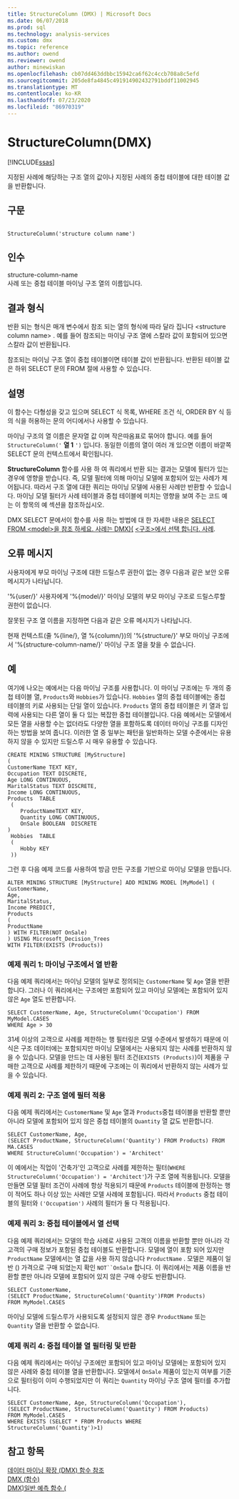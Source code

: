 ```yaml
---
title: StructureColumn (DMX) | Microsoft Docs
ms.date: 06/07/2018
ms.prod: sql
ms.technology: analysis-services
ms.custom: dmx
ms.topic: reference
ms.author: owend
ms.reviewer: owend
author: minewiskan
ms.openlocfilehash: cb07dd463ddbbc15942ca6f62c4ccb708a8c5efd
ms.sourcegitcommit: 205de8fa4845c491914902432791bddf11002945
ms.translationtype: MT
ms.contentlocale: ko-KR
ms.lasthandoff: 07/23/2020
ms.locfileid: "86970319"
---
```

# <a name="structurecolumn-dmx"></a>StructureColumn(DMX)
[!INCLUDE[ssas](../includes/applies-to-version/ssas.md)]

  지정된 사례에 해당하는 구조 열의 값이나 지정된 사례의 중첩 테이블에 대한 테이블 값을 반환합니다.  
  
## <a name="syntax"></a>구문  
  
```  
  
StructureColumn('structure column name')  
```  
  
## <a name="arguments"></a>인수  
 structure-column-name  
 사례 또는 중첩 테이블 마이닝 구조 열의 이름입니다.  
  
## <a name="result-type"></a>결과 형식  
 반환 되는 형식은 매개 변수에서 참조 되는 열의 형식에 따라 달라 집니다 \<structure column name> . 예를 들어 참조되는 마이닝 구조 열에 스칼라 값이 포함되어 있으면 스칼라 값이 반환됩니다.  
  
 참조되는 마이닝 구조 열이 중첩 테이블이면 테이블 값이 반환됩니다. 반환된 테이블 값은 하위 SELECT 문의 FROM 절에 사용할 수 있습니다.  
  
## <a name="remarks"></a>설명  
 이 함수는 다형성을 갖고 있으며 SELECT 식 목록, WHERE 조건 식, ORDER BY 식 등의 식을 허용하는 문의 어디에서나 사용할 수 있습니다.  
  
 마이닝 구조의 열 이름은 문자열 값 이며 작은따옴표로 묶어야 합니다. 예를 들어 `StructureColumn('` **열 1** `')` 입니다. 동일한 이름의 열이 여러 개 있으면 이름이 바깥쪽 SELECT 문의 컨텍스트에서 확인됩니다.  
  
 **StructureColumn** 함수를 사용 하 여 쿼리에서 반환 되는 결과는 모델에 필터가 있는 경우에 영향을 받습니다. 즉, 모델 필터에 의해 마이닝 모델에 포함되어 있는 사례가 제어됩니다. 따라서 구조 열에 대한 쿼리는 마이닝 모델에 사용된 사례만 반환할 수 있습니다. 마이닝 모델 필터가 사례 테이블과 중첩 테이블에 미치는 영향을 보여 주는 코드 예는 이 항목의 예 섹션을 참조하십시오.  
  
 DMX SELECT 문에서이 함수를 사용 하는 방법에 대 한 자세한 내용은 [SELECT FROM &#60;model&#62;을 참조 하세요. 사례는 DMX&#41;&#40;](../dmx/select-from-model-cases-dmx.md) [&#60;구조&#62;에서 선택 합니다. 사례](../dmx/select-from-structure-cases.md).  
  
## <a name="error-messages"></a>오류 메시지  
 사용자에게 부모 마이닝 구조에 대한 드릴스루 권한이 없는 경우 다음과 같은 보안 오류 메시지가 나타납니다.  
  
 '%{user/}' 사용자에게 '%{model/}' 마이닝 모델의 부모 마이닝 구조로 드릴스루할 권한이 없습니다.  
  
 잘못된 구조 열 이름을 지정하면 다음과 같은 오류 메시지가 나타납니다.  
  
 현재 컨텍스트(줄 %{line/}, 열 %{column/})의 '%{structure/}' 부모 마이닝 구조에서 '%{structure-column-name/}' 마이닝 구조 열을 찾을 수 없습니다.  
  
## <a name="examples"></a>예  
 여기에 나오는 예에서는 다음 마이닝 구조를 사용합니다. 이 마이닝 구조에는 두 개의 중첩 테이블 열, `Products`와 `Hobbies`가 있습니다. `Hobbies` 열의 중첩 테이블에는 중첩 테이블의 키로 사용되는 단일 열이 있습니다. `Products` 열의 중첩 테이블은 키 열과 입력에 사용되는 다른 열이 둘 다 있는 복잡한 중첩 테이블입니다. 다음 예에서는 모델에서 모든 열을 사용할 수는 없더라도 다양한 열을 포함하도록 데이터 마이닝 구조를 디자인하는 방법을 보여 줍니다. 이러한 열 중 일부는 패턴을 일반화하는 모델 수준에서는 유용하지 않을 수 있지만 드릴스루 시 매우 유용할 수 있습니다.  
  
```  
CREATE MINING STRUCTURE [MyStructure]   
(  
CustomerName TEXT KEY,  
Occupation TEXT DISCRETE,  
Age LONG CONTINUOUS,  
MaritalStatus TEXT DISCRETE,  
Income LONG CONTINUOUS,  
Products  TABLE  
 (  
    ProductNameTEXT KEY,  
    Quantity LONG CONTINUOUS,  
    OnSale BOOLEAN  DISCRETE  
)  
 Hobbies  TABLE  
 (  
    Hobby KEY  
 ))  
```  
  
 그런 후 다음 예제 코드를 사용하여 방금 만든 구조를 기반으로 마이닝 모델을 만듭니다.  
  
```  
ALTER MINING STRUCTURE [MyStructure] ADD MINING MODEL [MyModel] (  
CustomerName,  
Age,  
MaritalStatus,  
Income PREDICT,  
Products   
(  
ProductName  
) WITH FILTER(NOT OnSale)  
) USING Microsoft_Decision_Trees   
WITH FILTER(EXISTS (Products))  
```  
  
### <a name="sample-query-1-returning-a-column-from-the-mining-structure"></a>예제 쿼리 1: 마이닝 구조에서 열 반환  
 다음 예제 쿼리에서는 마이닝 모델의 일부로 정의되는 `CustomerName` 및 `Age` 열을 반환합니다. 그러나 이 쿼리에서는 구조에만 포함되어 있고 마이닝 모델에는 포함되어 있지 않은 `Age` 열도 반환합니다.  
  
```  
SELECT CustomerName, Age, StructureColumn('Occupation') FROM MyModel.CASES   
WHERE Age > 30  
```  
  
 31세 이상의 고객으로 사례를 제한하는 행 필터링은 모델 수준에서 발생하기 때문에 이 식은 구조 데이터에는 포함되지만 마이닝 모델에서는 사용되지 않는 사례를 반환하지 않을 수 있습니다. 모델을 만드는 데 사용된 필터 조건(`EXISTS (Products)`)이 제품을 구매한 고객으로 사례를 제한하기 때문에 구조에는 이 쿼리에서 반환하지 않는 사례가 있을 수 있습니다.  
  
### <a name="sample-query-2-applying-a-filter-to-the-structure-column"></a>예제 쿼리 2: 구조 열에 필터 적용  
 다음 예제 쿼리에서는 `CustomerName` 및 `Age` 열과 `Products`중첩 테이블을 반환할 뿐만 아니라 모델에 포함되어 있지 않은 중첩 테이블의 `Quantity` 열 값도 반환합니다.  
  
```  
SELECT CustomerName, Age,  
(SELECT ProductName, StructureColumn('Quantity') FROM Products) FROM MA.CASES   
WHERE StructureColumn('Occupation') = 'Architect'  
```  
  
 이 예에서는 직업이 '건축가'인 고객으로 사례를 제한하는 필터(`WHERE StructureColumn('Occupation') = 'Architect'`)가 구조 열에 적용됩니다. 모델을 만들면 모델 필터 조건이 사례에 항상 적용되기 때문에 `Products` 테이블에 한정하는 행이 적어도 하나 이상 있는 사례만 모델 사례에 포함됩니다. 따라서 `Products` 중첩 테이블의 필터와 `('Occupation')` 사례의 필터가 둘 다 적용됩니다.  
  
### <a name="sample-query-3-selecting-columns-from-a-nested-table"></a>예제 쿼리 3: 중첩 테이블에서 열 선택  
 다음 예제 쿼리에서는 모델의 학습 사례로 사용된 고객의 이름을 반환할 뿐만 아니라 각 고객의 구매 정보가 포함된 중첩 테이블도 반환합니다. 모델에 열이 포함 되어 있지만 `ProductName` 모델에서는 열 값을 사용 하지 않습니다 `ProductName` . 모델은 제품이 일반 () 가격으로 구매 되었는지 확인 `NOT``OnSale` 합니다. 이 쿼리에서는 제품 이름을 반환할 뿐만 아니라 모델에 포함되어 있지 않은 구매 수량도 반환합니다.  
  
```  
SELECT CustomerName,    
(SELECT ProductName, StructureColumn('Quantity')FROM Products)   
FROM MyModel.CASES  
```  
  
 마이닝 모델에 드릴스루가 사용되도록 설정되지 않은 경우 `ProductName` 또는 `Quantity` 열을 반환할 수 없습니다.  
  
### <a name="sample-query-4-filtering-on-and-returning-nested-table-columns"></a>예제 쿼리 4: 중첩 테이블 열 필터링 및 반환  
 다음 예제 쿼리에서는 마이닝 구조에만 포함되어 있고 마이닝 모델에는 포함되어 있지 않은 사례와 중첩 테이블 열을 반환합니다. 모델에서 `OnSale` 제품이 있는지 여부를 기준으로 필터링이 이미 수행되었지만 이 쿼리는 `Quantity` 마이닝 구조 열에 필터를 추가합니다.  
  
```  
SELECT CustomerName, Age, StructureColumn('Occupation'),   
(SELECT ProductName, StructureColumn('Quantity') FROM Products)   
FROM MyModel.CASES   
WHERE EXISTS (SELECT * FROM Products WHERE StructureColumn('Quantity')>1)  
```  
  
## <a name="see-also"></a>참고 항목  
 [데이터 마이닝 확장 &#40;DMX&#41; 함수 참조](../dmx/data-mining-extensions-dmx-function-reference.md)   
 [DMX &#40;함수&#41;](../dmx/functions-dmx.md)   
 [DMX&#41;일반 예측 함수 &#40;](../dmx/general-prediction-functions-dmx.md)  
  
  
